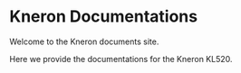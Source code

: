 # Kneron Documentations

Welcome to the Kneron documents site.

Here we provide the documentations for the Kneron KL520.
